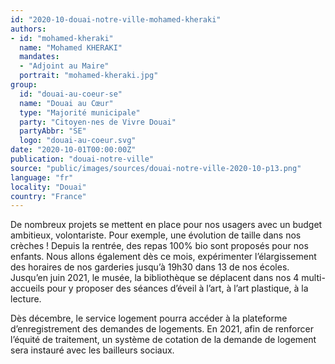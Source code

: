 ```yaml
---
id: "2020-10-douai-notre-ville-mohamed-kheraki"
authors:
- id: "mohamed-kheraki"
  name: "Mohamed KHERAKI"
  mandates: 
  - "Adjoint au Maire"
  portrait: "mohamed-kheraki.jpg"
group:
  id: "douai-au-coeur-se"
  name: "Douai au Cœur"
  type: "Majorité municipale"
  party: "Citoyen·nes de Vivre Douai"
  partyAbbr: "SE"
  logo: "douai-au-coeur.svg"
date: "2020-10-01T00:00:00Z"
publication: "douai-notre-ville"
source: "public/images/sources/douai-notre-ville-2020-10-p13.png"
language: "fr"
locality: "Douai"
country: "France"
---
```


De nombreux projets se mettent en place pour nos usagers avec un budget ambitieux, volontariste.
Pour exemple, une évolution de taille dans nos crèches ! Depuis la rentrée, des repas 100% bio sont proposés pour nos enfants. Nous allons également dès ce mois, expérimenter l’élargissement des horaires de nos garderies jusqu’à 19h30 dans 13 de nos écoles.
Jusqu’en juin 2021, le musée, la bibliothèque se déplacent dans nos 4 multi-accueils pour y proposer des séances d’éveil à l’art, à l’art plastique, à la lecture.

Dès décembre, le service logement pourra accéder à la plateforme d’enregistrement des demandes de logements. En 2021, afin de renforcer l’équité de traitement, un système de cotation de la demande de logement sera instauré avec les bailleurs sociaux.

